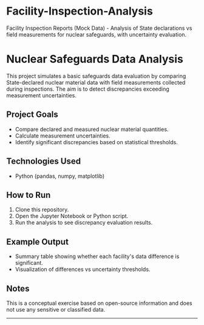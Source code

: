 # Facility-Inspection-Analysis
Facility Inspection Reports (Mock Data) - Analysis of State declarations vs field measurements for nuclear safeguards, with uncertainty evaluation.
# Nuclear Safeguards Data Analysis

This project simulates a basic safeguards data evaluation by comparing State-declared nuclear material data with field measurements collected during inspections. The aim is to detect discrepancies exceeding measurement uncertainties.

## Project Goals

- Compare declared and measured nuclear material quantities.
- Calculate measurement uncertainties.
- Identify significant discrepancies based on statistical thresholds.

## Technologies Used

- Python (pandas, numpy, matplotlib)

## How to Run

1. Clone this repository.
2. Open the Jupyter Notebook or Python script.
3. Run the analysis to see discrepancy evaluation results.

## Example Output

- Summary table showing whether each facility's data difference is significant.
- Visualization of differences vs uncertainty thresholds.

## Notes

This is a conceptual exercise based on open-source information and does not use any sensitive or classified data.

---
